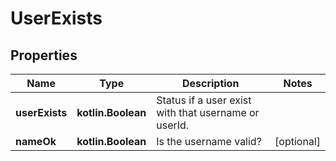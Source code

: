 
# UserExists

## Properties
Name | Type | Description | Notes
------------ | ------------- | ------------- | -------------
**userExists** | **kotlin.Boolean** | Status if a user exist with that username or userId. | 
**nameOk** | **kotlin.Boolean** | Is the username valid? |  [optional]



